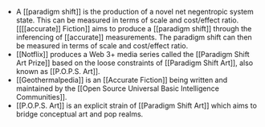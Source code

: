 - A [[paradigm shift]] is the production of a novel net negentropic system state. This can be measured in terms of scale and cost/effect ratio. [[[[accurate]] Fiction]] aims to produce a [[paradigm shift]] through the inferencing of [[accurate]] measurements. The paradigm shift can then be measured in terms of scale and cost/effect ratio.
- [[Notflix]] produces a Web 3+ media series called the [[Paradigm Shift Art Prize]] based on the loose constraints of [[Paradigm Shift Art]], also known as [[P.O.P.S. Art]].
- [[Geothermalpedia]] is an [[Accurate Fiction]] being written and maintained by the [[Open Source Universal Basic Intelligence Communities]].
- [[P.O.P.S. Art]] is an explicit strain of [[Paradigm Shift Art]] which aims to bridge conceptual art and pop realms.